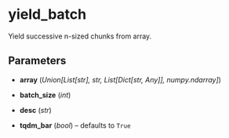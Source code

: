 # yield_batch

Yield successive n-sized chunks from array.



## Parameters

- **array** (*Union[List[str], str, List[Dict[str, Any]], numpy.ndarray]*)

- **batch_size** (*int*)

- **desc** (*str*)

- **tqdm_bar** (*bool*) – defaults to `True`




